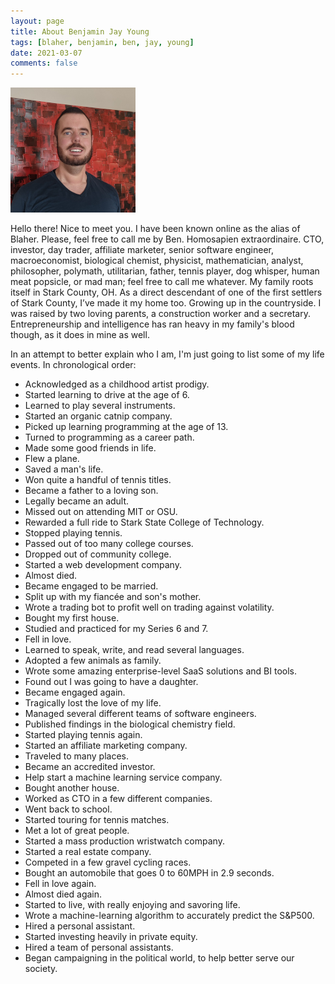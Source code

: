 ```yaml
---
layout: page
title: About Benjamin Jay Young
tags: [blaher, benjamin, ben, jay, young]
date: 2021-03-07
comments: false
---
```


<img src="/assets/img/logo.png" class="img-circle zoombtn animated">

Hello there! Nice to meet you. I have been known online as the alias of Blaher. Please, feel free to call me by Ben. Homosapien extraordinaire. CTO, investor, day trader, affiliate marketer, senior software engineer, macroeconomist, biological chemist, physicist, mathematician, analyst, philosopher, polymath, utilitarian, father, tennis player, dog whisper, human meat popsicle, or mad man; feel free to call me whatever. My family roots itself in Stark County, OH. As a direct descendant of one of the first settlers of Stark County, I’ve made it my home too. Growing up in the countryside. I was raised by two loving parents, a construction worker and a secretary. Entrepreneurship and intelligence has ran heavy in my family's blood though, as it does in mine as well.

In an attempt to better explain who I am, I'm just going to list some of my life events. In chronological order:

-   Acknowledged as a childhood artist prodigy.
-   Started learning to drive at the age of 6.
-   Learned to play several instruments.
-   Started an organic catnip company.
-   Picked up learning programming at the age of 13.
-   Turned to programming as a career path.
-   Made some good friends in life.
-   Flew a plane.
-   Saved a man's life.
-   Won quite a handful of tennis titles.
-   Became a father to a loving son.
-   Legally became an adult.
-   Missed out on attending MIT or OSU.
-   Rewarded a full ride to Stark State College of Technology.
-   Stopped playing tennis.
-   Passed out of too many college courses.
-   Dropped out of community college.
-   Started a web development company.
-   Almost died.
-   Became engaged to be married.
-   Split up with my fiancée and son's mother.
-   Wrote a trading bot to profit well on trading against volatility.
-   Bought my first house.
-   Studied and practiced for my Series 6 and 7.
-   Fell in love.
-   Learned to speak, write, and read several languages.
-   Adopted a few animals as family.
-   Wrote some amazing enterprise-level SaaS solutions and BI tools.
-   Found out I was going to have a daughter.
-   Became engaged again.
-   Tragically lost the love of my life.
-   Managed several different teams of software engineers.
-   Published findings in the biological chemistry field.
-   Started playing tennis again.
-   Started an affiliate marketing company.
-   Traveled to many places.
-   Became an accredited investor.
-   Help start a machine learning service company.
-   Bought another house.
-   Worked as CTO in a few different companies.
-   Went back to school.
-   Started touring for tennis matches.
-   Met a lot of great people.
-   Started a mass production wristwatch company.
-   Started a real estate company.
-   Competed in a few gravel cycling races.
-   Bought an automobile that goes 0 to 60MPH in 2.9 seconds.
-   Fell in love again.
-   Almost died again.
-   Started to live, with really enjoying and savoring life.
-   Wrote a machine-learning algorithm to accurately predict the S&P500.
-   Hired a personal assistant.
-   Started investing heavily in private equity.
-   Hired a team of personal assistants.
-   Began campaigning in the political world, to help better serve our society.
